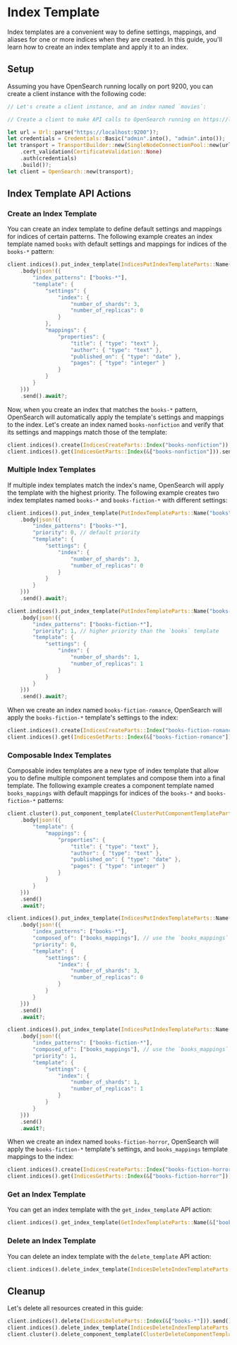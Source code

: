 # Index Template

Index templates are a convenient way to define settings, mappings, and aliases for one or more indices when they are created. In this guide, you'll learn how to create an index template and apply it to an index.

## Setup

Assuming you have OpenSearch running locally on port 9200, you can create a client instance with the following code:

```rust
// Let's create a client instance, and an index named `movies`:

// Create a client to make API calls to OpenSearch running on https://localhost:9200.

let url = Url::parse("https://localhost:9200")?;
let credentials = Credentials::Basic("admin".into(), "admin".into());
let transport = TransportBuilder::new(SingleNodeConnectionPool::new(url))
    .cert_validation(CertificateValidation::None)
    .auth(credentials)
    .build()?;
let client = OpenSearch::new(transport);
```

## Index Template API Actions

### Create an Index Template

You can create an index template to define default settings and mappings for indices of certain patterns. The following example creates an index template named `books` with default settings and mappings for indices of the `books-*` pattern:

```rust
client.indices().put_index_template(IndicesPutIndexTemplateParts::Name("books"))
    .body(json!({
        "index_patterns": ["books-*"],
        "template": {
            "settings": {
                "index": {
                    "number_of_shards": 3,
                    "number_of_replicas": 0
                }
            },
            "mappings": {
                "properties": {
                    "title": { "type": "text" },
                    "author": { "type": "text" },
                    "published_on": { "type": "date" },
                    "pages": { "type": "integer" }
                }
            }
        }
    }))
    .send().await?;
```

Now, when you create an index that matches the `books-*` pattern, OpenSearch will automatically apply the template's settings and mappings to the index.
Let's create an index named `books-nonfiction` and verify that its settings and mappings match those of the template:

```rust
client.indices().create(IndicesCreateParts::Index("books-nonfiction")).send().await?;
client.indices().get(IndicesGetParts::Index(&["books-nonfiction"])).send().await?;
```

### Multiple Index Templates

If multiple index templates match the index's name, OpenSearch will apply the template with the highest priority. The following example creates two index templates named `books-*` and `books-fiction-*` with different settings:

```rust
client.indices().put_index_template(PutIndexTemplateParts::Name("books"))
    .body(json!({
        "index_patterns": ["books-*"],
        "priority": 0, // default priority
        "template": {
            "settings": {
                "index": {
                    "number_of_shards": 3,
                    "number_of_replicas": 0
                }
            }
        }
    }))
    .send().await?;

client.indices().put_index_template(PutIndexTemplateParts::Name("books-fiction"))
    .body(json!({
        "index_patterns": ["books-fiction-*"],
        "priority": 1, // higher priority than the `books` template
        "template": {
            "settings": {
                "index": {
                    "number_of_shards": 1,
                    "number_of_replicas": 1
                }
            }
        }
    }))
    .send().await?;
```

When we create an index named `books-fiction-romance`, OpenSearch will apply the `books-fiction-*` template's settings to the index:

```rust
client.indices().create(IndicesCreateParts::Index("books-fiction-romance")).send().await?;
client.indices().get(IndicesGetParts::Index(&["books-fiction-romance"])).send().await?;
```

### Composable Index Templates

Composable index templates are a new type of index template that allow you to define multiple component templates and compose them into a final template. The following example creates a component template named `books_mappings` with default mappings for indices of the `books-*` and `books-fiction-*` patterns:

```rust
client.cluster().put_component_template(ClusterPutComponentTemplateParts::Name("books_mappings"))
    .body(json!({
        "template": {
            "mappings": {
                "properties": {
                    "title": { "type": "text" },
                    "author": { "type": "text" },
                    "published_on": { "type": "date" },
                    "pages": { "type": "integer" }
                }
            }
        }
    }))
    .send()
    .await?;

client.indices().put_index_template(IndicesPutIndexTemplateParts::Name("books"))
    .body(json!({
        "index_patterns": ["books-*"],
        "composed_of": ["books_mappings"], // use the `books_mappings` component template
        "priority": 0,
        "template": {
            "settings": {
                "index": {
                    "number_of_shards": 3,
                    "number_of_replicas": 0
                }
            }
        }
    }))
    .send()
    .await?;

client.indices().put_index_template(IndicesPutIndexTemplateParts::Name("books-fiction"))
    .body(json!({
        "index_patterns": ["books-fiction-*"],
        "composed_of": ["books_mappings"], // use the `books_mappings` component template
        "priority": 1,
        "template": {
            "settings": {
                "index": {
                    "number_of_shards": 1,
                    "number_of_replicas": 1
                }
            }
        }
    }))
    .send()
    .await?;
```

When we create an index named `books-fiction-horror`, OpenSearch will apply the `books-fiction-*` template's settings, and `books_mappings` template mappings to the index:

```rust
client.indices().create(IndicesCreateParts::Index("books-fiction-horror")).send().await?;
client.indices().get(IndicesGetParts::Index(&["books-fiction-horror"])).send().await?;
```

### Get an Index Template

You can get an index template with the `get_index_template` API action:

```rust
client.indices().get_index_template(GetIndexTemplateParts::Name(&["books"])).send().await?;
```

### Delete an Index Template

You can delete an index template with the `delete_template` API action:

```rust
client.indices().delete_index_template(IndicesDeleteIndexTemplateParts::Name("books")).send().await?;
```

## Cleanup

Let's delete all resources created in this guide:

```rust
client.indices().delete(IndicesDeleteParts::Index(&["books-*"])).send().await?;
client.indices().delete_index_template(IndicesDeleteIndexTemplateParts::Name("books-fiction")).send().await?;
client.cluster().delete_component_template(ClusterDeleteComponentTemplateParts::Name("books_mappings")).send().await?;
```
